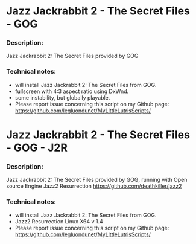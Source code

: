 # Jazz Jackrabbit 2 - The Secret Files - GOG

### Description:
Jazz Jackrabbit 2: The Secret Files provided by GOG

### Technical notes:
- will install Jazz Jackrabbit 2: The Secret Files  from GOG.
- fullscreen with 4:3 aspect ratio using DxWnd.
- some instability, but globally playable.
- Please report issue concerning this script on my Github page:
https://github.com/legluondunet/MyLittleLutrisScripts/

# Jazz Jackrabbit 2 - The Secret Files - GOG - J2R

### Description:
Jazz Jackrabbit 2: The Secret Files provided by GOG, running with Open source Engine Jazz2 Resurrection https://github.com/deathkiller/jazz2

### Technical notes:
- will install Jazz Jackrabbit 2: The Secret Files  from GOG.
- Jazz2 Resurrection Linux X64 v 1.4
- Please report issue concerning this script on my Github page:
https://github.com/legluondunet/MyLittleLutrisScripts/
